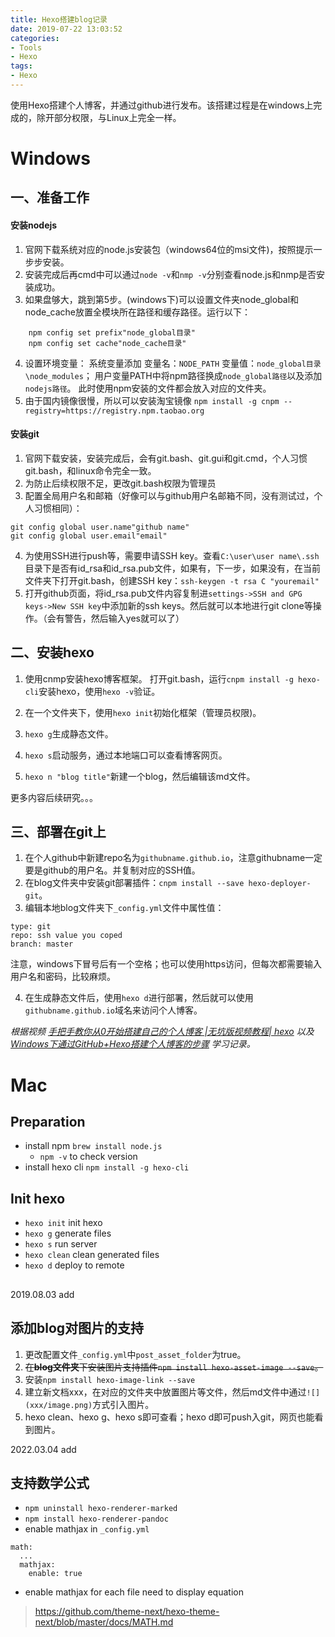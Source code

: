 ```yaml
---
title: Hexo搭建blog记录
date: 2019-07-22 13:03:52
categories:
- Tools
- Hexo
tags:
- Hexo
---
```


使用Hexo搭建个人博客，并通过github进行发布。该搭建过程是在windows上完成的，除开部分权限，与Linux上完全一样。
<!--more-->

# Windows
## 一、准备工作
#### 安装nodejs
1. 官网下载系统对应的node.js安装包（windows64位的msi文件)，按照提示一步步安装。
2. 安装完成后再cmd中可以通过`node -v`和`nmp -v`分别查看node.js和nmp是否安装成功。
3. 如果盘够大，跳到第5步。(windows下)可以设置文件夹node_global和node_cache放置全模块所在路径和缓存路径。运行以下：
```    
	npm config set prefix"node_global目录"
	npm config set cache"node_cache目录"
```

4. 设置环境变量：
系统变量添加 变量名：`NODE_PATH` 变量值：`node_global目录\node_modules`；
用户变量PATH中将npm路径换成`node_global路径`以及添加`nodejs路径`。
此时使用npm安装的文件都会放入对应的文件夹。
5. 由于国内镜像很慢，所以可以安装淘宝镜像 `npm install -g cnpm --registry=https://registry.npm.taobao.org`


#### 安装git
1. 官网下载安装，安装完成后，会有git.bash、git.gui和git.cmd，个人习惯git.bash，和linux命令完全一致。
2. 为防止后续权限不足，更改git.bash权限为管理员
3. 配置全局用户名和邮箱（好像可以与github用户名邮箱不同，没有测试过，个人习惯相同）：
```
git config global user.name"github name"
git config global user.email"email"
```

4. 为使用SSH进行push等，需要申请SSH key。查看`C:\user\user name\.ssh`目录下是否有id_rsa和id_rsa.pub文件，如果有，下一步，如果没有，在当前文件夹下打开git.bash，创建SSH key：`ssh-keygen -t rsa C "youremail"`
5. 打开github页面，将id_rsa.pub文件内容复制进`settings->SSH and GPG keys->New SSH key`中添加新的ssh keys。然后就可以本地进行git clone等操作。（会有警告，然后输入yes就可以了）


## 二、安装hexo
1. 使用cnmp安装hexo博客框架。
打开git.bash，运行`cnpm install -g hexo-cli`安装hexo，使用`hexo -v`验证。

2. 在一个文件夹下，使用`hexo init`初始化框架（管理员权限)。
3. `hexo g`生成静态文件。
4. `hexo s`启动服务，通过本地端口可以查看博客网页。
5. `hexo n "blog title"`新建一个blog，然后编辑该md文件。

更多内容后续研究。。。


## 三、部署在git上
1. 在个人github中新建repo名为`githubname.github.io`，注意githubname一定要是github的用户名。并复制对应的SSH值。
2. 在blog文件夹中安装git部署插件：`cnpm install --save hexo-deployer-git`。
3. 编辑本地blog文件夹下`_config.yml`文件中属性值：
```
type: git
repo: ssh value you coped
branch: master
```
注意，windows下冒号后有一个空格；也可以使用https访问，但每次都需要输入用户名和密码，比较麻烦。

4. 在生成静态文件后，使用`hexo d`进行部署，然后就可以使用`githubname.github.io`域名来访问个人博客。



*根据视频 [手把手教你从0开始搭建自己的个人博客 |无坑版视频教程| hexo](https://www.bilibili.com/video/av44544186?from=search&seid=14183335241576131046)  以及 [Windows下通过GitHub+Hexo搭建个人博客的步骤](https://blog.csdn.net/weixin_39345384/article/details/80095883) 学习记录。*


# Mac
## Preparation
+ install npm `brew install node.js`
	+ `npm -v` to check version
+ install hexo cli `npm install -g hexo-cli`

## Init hexo
+ `hexo init` init hexo
+ `hexo g` generate files
+ `hexo s` run server
+ `hexo clean` clean generated files
+ `hexo d` deploy to remote

## 

2019.08.03 add

## 添加blog对图片的支持
1. 更改配置文件`_config.yml`中`post_asset_folder`为true。
2. ~~在**blog文件夹**下安装图片支持插件`npm install hexo-asset-image --save`。~~
2. 安装`npm install hexo-image-link --save`
3. 建立新文档xxx，在对应的文件夹中放置图片等文件，然后md文件中通过`![](xxx/image.png)`方式引入图片。
4. hexo clean、hexo g、hexo s即可查看；hexo d即可push入git，网页也能看到图片。

2022.03.04 add

## 支持数学公式
+ `npm uninstall hexo-renderer-marked`
+ `npm install hexo-renderer-pandoc`
+  enable mathjax in `_config.yml`
```
math:
  ...
  mathjax:
    enable: true
```
+ enable mathjax for each file need to display equation

> https://github.com/theme-next/hexo-theme-next/blob/master/docs/MATH.md
